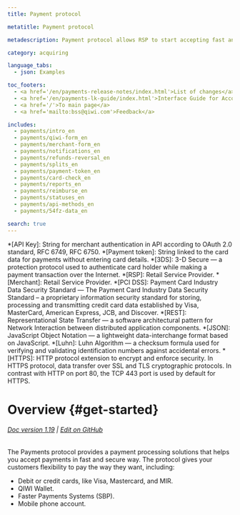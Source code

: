 ```yaml
---
title: Payment protocol

metatitle: Payment protocol

metadescription: Payment protocol allows RSP to start accepting fast and secure payments from their customers' credit cards.

category: acquiring

language_tabs:
  - json: Examples

toc_footers:
  - <a href='/en/payments-release-notes/index.html'>List of changes</a>
  - <a href='/en/payments-lk-guide/index.html'>Interface Guide for Account Profile</a>
  - <a href='/'>To main page</a>
  - <a href='mailto:bss@qiwi.com'>Feedback</a>

includes:
  - payments/intro_en
  - payments/qiwi-form_en
  - payments/merchant-form_en
  - payments/notifications_en
  - payments/refunds-reversal_en
  - payments/splits_en
  - payments/payment-token_en
  - payments/card-check_en
  - payments/reports_en
  - payments/reimburse_en
  - payments/statuses_en
  - payments/api-methods_en
  - payments/54fz-data_en

search: true
---
```


*[API Key]: String for merchant authentication in API according to OAuth 2.0 standard, RFC 6749, RFC 6750.
*[Payment token]: String linked to the card data for payments without entering card details.
*[3DS]: 3-D Secure — a protection protocol used to authenticate card holder while making a payment transaction over the Internet.
*[RSP]: Retail Service Provider.
*[Merchant]: Retail Service Provider.
*[PCI DSS]: Payment Card Industry Data Security Standard — The Payment Card Industry Data Security Standard – a proprietary information security standard for storing, processing and transmitting credit card data established by Visa, MasterCard, American Express, JCB, and Discover.
*[REST]: Representational State Transfer — a software architectural pattern for Network Interaction between distributed application components.
*[JSON]: JavaScript Object Notation — a lightweight data-interchange format based on JavaScript.
*[Luhn]: Luhn Algorithm — a checksum formula used for verifying and validating identification numbers against accidental errors.
*[HTTPS]: HTTP protocol extension to encrypt and enforce security. In HTTPS protocol, data transfer over SSL and TLS cryptographic protocols. In contrast with HTTP on port 80, the TCP 443 port is used by default for HTTPS.

# Overview {#get-started}

###### [Doc version 1.19](/en/payments-release-notes/index.html) | [Edit on GitHub](https://github.com/QIWI-API/payments-docs/)

The Payments protocol provides a payment processing solutions that helps you accept payments in fast and secure way. The protocol gives your customers flexibility to pay the way they want, including:

* Debit or credit cards, like Visa, Mastercard, and MIR.
* QIWI Wallet.
* Faster Payments Systems (SBP).
* Mobile phone account.
